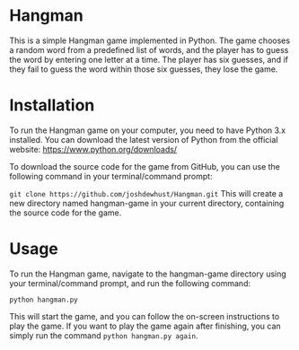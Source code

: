 # Hangman

This is a simple Hangman game implemented in Python. The game chooses a random word from a predefined list of words, and the player has to guess the word by entering one letter at a time. The player has six guesses, and if they fail to guess the word within those six guesses, they lose the game.

# Installation
To run the Hangman game on your computer, you need to have Python 3.x installed. You can download the latest version of Python from the official website: https://www.python.org/downloads/

To download the source code for the game from GitHub, you can use the following command in your terminal/command prompt:


`git clone https://github.com/joshdewhust/Hangman.git`
This will create a new directory named hangman-game in your current directory, containing the source code for the game.

# Usage
To run the Hangman game, navigate to the hangman-game directory using your terminal/command prompt, and run the following command:

`python hangman.py`

This will start the game, and you can follow the on-screen instructions to play the game. If you want to play the game again after finishing, you can simply run the command `python hangman.py again`.
